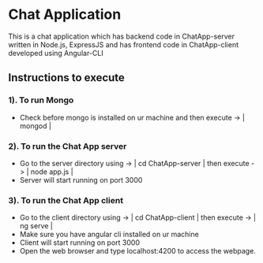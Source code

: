 # Chat Application

This is a chat application which has backend code in ChatApp-server written in Node.js, ExpressJS and has frontend code in ChatApp-client developed using Angular-CLI

## Instructions to execute

### 1). To run Mongo
* Check before mongo is installed on ur machine and then execute ->
| mongod  |

### 2). To run the Chat App server
* Go to the server directory using ->
| cd ChatApp-server  |
then execute ->
| node app.js |
* Server will start running on port 3000

### 3). To run the Chat App client
* Go to the client directory using ->
| cd ChatApp-client |
then execute ->
| ng serve |
* Make sure you have angular cli installed on ur machine
* Client will start running on port 3000
* Open the web browser and type localhost:4200 to access the webpage.
